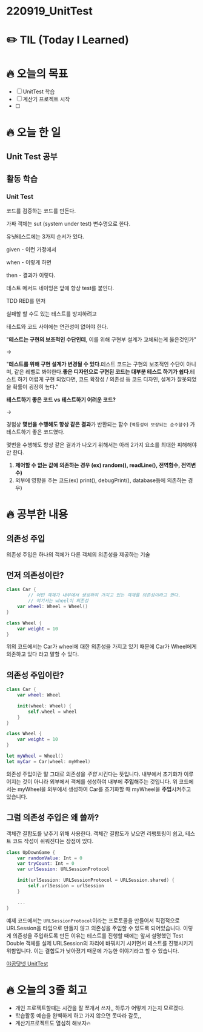 # 220919_UnitTest

# ✏️ TIL (Today I Learned)

# 🔥 오늘의 목표

- [ ]  UnitTest 학습
- [ ]  계산기 프로젝트 시작
- [ ]  

# 🔥 오늘 한 일

## Unit Test 공부

## 활동 학습

### Unit Test

코드를 검증하는 코드를 만든다.

가짜 객체는 sut (system under test) 변수명으로 한다.

유닛테스트에는 3가지 순서가 있다.

given - 이런 가정에서

when - 이렇게 하면

 then - 결과가 이렇다.

테스트 메서드 네이밍은 앞에 항상 test를 붙인다.

TDD
RED를 먼저 

실패할 할 수도 있는 테스트를 방지하려고

테스트와 코드 사이에는 연관성이 없어야 한다.

"**테스트는 구현의 보조적인 수단인데**, 이를 위해 구현부 설계가 교체되는게 옳은것인가"

→ 

"**테스트를 위해 구현 설계가 변경될 수 있다**.테스트 코드는 구현의 보조적인 수단이 아니며, 같은 레벨로 봐야한다.**좋은 디자인으로 구현된 코드는 대부분 테스트 하기가 쉽다**.테스트 하기 어렵게 구현 되었다면, 코드 확장성 / 의존성 등 코드 디자인, 설계가 잘못되었을 확률이 굉장히 높다."

**테스트하기 좋은 코드 vs 테스트하기 어려운 코드?**

→

경험상 **몇번을 수행해도 항상 같은 결과**가 반환되는 함수 (`멱등성이 보장되는 순수함수`) 가 테스트하기 좋은 코드였다.

몇번을 수행해도 항상 같은 결과가 나오기 위해서는 아래 2가지 요소를 최대한 피해해야만 한다.

1. **제어할 수 없는 값에 의존하는 경우 (ex) random(), readLine(), 전역함수, 전역변수)**
2. 외부에 영향을 주는 코드(ex) print(), debugPrint(), database등에 의존하는 경우)

# ****🔥 공부한 내용****

## 의존성 주입

의존성 주입은 하나의 객체가 다른 객체의 의존성을 제공하는 기술

## 먼저 의존성이란?

```swift
class Car {
        // 어떤 객체가 내부에서 생성하여 가지고 있는 객체를 의존성이라고 한다.
        // 여기서는 wheel이 의존성
    var wheel: Wheel = Wheel()
}

class Wheel {
    var weight = 10
}
```

위의 코드에서는 Car가 wheel에 대한 의존성을 가지고 있기 때문에 Car가 Wheel에게 의존하고 있다 라고 말할 수 있다.

## 의존성 주입이란?

```swift
class Car {
    var wheel: Wheel

    init(wheel: Wheel) {
        self.wheel = wheel
    }
}

class Wheel {
    var weight = 10
}

let myWheel = Wheel()
let myCar = Car(wheel: myWheel)
```

의존성 주입이란 말 그대로 의존성을 *주입* 시킨다는 뜻입니다. 내부에서 초기화가 이루어지는 것이 아니라 외부에서 객체를 생성하여 내부에 **주입**해주는 것입니다. 위 코드에서는 myWheel을 외부에서 생성하여 Car를 초기화할 때 myWheel을 **주입**시켜주고 있습니다.

## 그럼 의존성 주입은 왜 쓸까?

객체간 결합도를 낮추기 위해 사용한다. 객체간 결합도가 낮으면 리팽토링이 쉽고, 테스트 코드 작성이 쉬워진다는 장점이 있다.

```swift
class UpDownGame {
    var randomValue: Int = 0
    var tryCount: Int = 0
    var urlSession: URLSessionProtocol

    init(urlSession: URLSessionProtocol = URLSession.shared) {
        self.urlSession = urlSession
    }

    ...
}
```

예제 코드에서는 `URLSessionProtocol`이라는 프로토콜을 만들어서 직접적으로 URLSession을 타입으로 만들지 않고 의존성을 주입할 수 있도록 되어있습니다. 이렇게 의존성을 주입하도록 만든 이유는 테스트를 진행할 때에는 앞서 설명했던 Test Double 객체를 실제 URLSession의 자리에 바꿔치기 시키면서 테스트를 진행시키기 위함입니다. 이는 결합도가 낮아졌기 때문에 가능한 이야기라고 할 수 있습니다.

[야곰닷넷 UnitTest](https://www.notion.so/UnitTest-94b2abd524c6401981135da8bce7f00b)

# ****🔥 오늘의 3줄 회고****

- 개인 프로젝트할때는 시간을 잘 쪼개서 쓰자,, 하루가 어떻게 가는지 모르겠다.
- 학습활동 예습을 완벽하게 하고 가지 않으면 못따라 갈듯,,
- 계산기프로젝트도 열심히 해보자🔥

